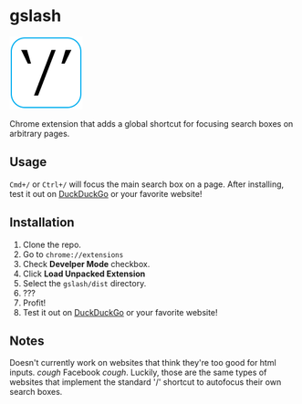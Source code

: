# gslash

![gslash](https://raw.githubusercontent.com/Shrugs/gslash/master/app/images/icon-128.png)

Chrome extension that adds a global shortcut for focusing search boxes on arbitrary pages.

## Usage

`Cmd+/` or `Ctrl+/` will focus the main search box on a page. After installing, test it out on [DuckDuckGo](https://duckduckgo.com/?q=test) or your favorite website!

## Installation

1. Clone the repo.
2. Go to `chrome://extensions`
3. Check **Develper Mode** checkbox.
4. Click **Load Unpacked Extension**
5. Select the `gslash/dist` directory.
6. ???
7. Profit!
8. Test it out on [DuckDuckGo](https://duckduckgo.com/?q=test) or your favorite website!

## Notes

Doesn't currently work on websites that think they're too good for html inputs.
*cough* Facebook *cough*. Luckily, those are the same types of websites that implement the standard '/' shortcut to autofocus their own search boxes.
